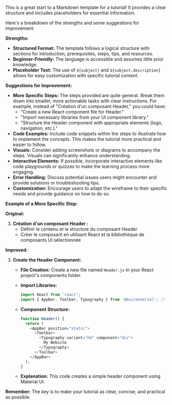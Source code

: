 This is a great start to a Markdown template for a tutorial! It provides a clear structure and includes placeholders for essential information. 

Here's a breakdown of the strengths and some suggestions for improvement:

**Strengths:**

* **Structured Format:** The template follows a logical structure with sections for introduction, prerequisites, steps, tips, and resources. 
* **Beginner-Friendly:** The language is accessible and assumes little prior knowledge.
* **Placeholder Text:**  The use of `${subject}` and `${subject.description}` allows for easy customization with specific tutorial content.

**Suggestions for Improvement:**

* **More Specific Steps:** The steps provided are quite general.  Break them down into smaller, more actionable tasks with clear instructions. For example, instead of "Création d'un composant Header," you could have:
    * "Create a new React component file for Header."
    * "Import necessary libraries from your UI component library."
    * "Structure the Header component with appropriate elements (logo, navigation, etc.)."
* **Code Examples:**  Include code snippets within the steps to illustrate how to implement the concepts. This makes the tutorial more practical and easier to follow.
* **Visuals:**  Consider adding screenshots or diagrams to accompany the steps. Visuals can significantly enhance understanding.
* **Interactive Elements:** If possible, incorporate interactive elements like code playgrounds or quizzes to make the learning process more engaging.
* **Error Handling:** Discuss potential issues users might encounter and provide solutions or troubleshooting tips.
* **Customization:** Encourage users to adapt the wireframe to their specific needs and provide guidance on how to do so.

**Example of a More Specific Step:**

**Original:**

3. **Création d'un composant Header :**
   * Définir le contenu et la structure du composant Header
   * Créer le composant en utilisant React et la bibliothèque de composants UI sélectionnée

**Improved:**

3. **Create the Header Component:**

   * **File Creation:** Create a new file named `Header.js` in your React project's components folder.

   * **Import Libraries:** 
     ```javascript
     import React from 'react';
     import { AppBar, Toolbar, Typography } from '@mui/material'; // Example using Material UI
     ```

   * **Component Structure:**
     ```javascript
     function Header() {
       return (
         <AppBar position="static">
           <Toolbar>
             <Typography variant="h6" component="div">
               My Website
             </Typography>
           </Toolbar>
         </AppBar>
       );
     }
     ```
   * **Explanation:** This code creates a simple header component using Material UI. 

**Remember:**  The key is to make your tutorial as clear, concise, and practical as possible.



